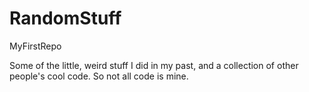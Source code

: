 # RandomStuff
MyFirstRepo

Some of the little, weird stuff I did in my past, and a collection of other people's cool code.
So not all code is mine.
